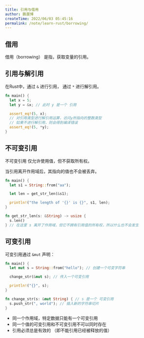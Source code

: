```yaml
---
title: 引用与借用
author: 鹏展博
createTime: 2022/06/03 05:45:16
permalink: /note/learn-rust/borrowing/
---
```


## 借用

借用（borrowing） 是指，获取变量的引用。

## 引用与解引用

在Rust中，通过 `&` 进行引用， 通过 `*` 进行解引用。

```rust
fn main() {
  let x = 5;
  let y = &x; // 此时 y 是一个 引用

  assert_eq!(5, x);
  // 对引用类型进行解引用运算，访问y所指向的整数类型
  // 如果不进行解引用，则会得到编译错误
  assert_eq!(5, *y); 
}
```

## 不可变引用

不可变引用 仅允许使用值，但不获取所有权。

当引用离开作用域后，其指向的值也不会被丢弃。

```rust
fn main() {
  let s1 = String::from("aa");

  let len = get_str_len(&s1);

  println!("the length of '{}' is {}", s1, len);
}

fn get_str_len(s: &String) -> usize {
  s.len()
} // 在这里 s 离开了作用域，但它不拥有引用值的所有权，所以什么也不会发生
```

## 可变引用

可变引用通过 `&mut` 声明：

```rust
fn main() {
  let mut s = String::from("hello"); // 创建一个可变字符串

  change_str(&mut s); // 传入一个可变引用

  println!("{}", s);
}

fn change_str(s: &mut String) { // s 是一个 可变引用
  s.push_str(", world"); // 插入新的字符串切片
}
```

- 同一个作用域，特定数据只能有一个可变引用
- 同一个值的可变引用和不可变引用不可以同时存在
- 引用必须总是有效的 （即不能引用已经被释放的值）
